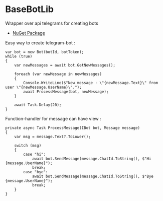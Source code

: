# BaseBotLib
Wrapper over api telegrams for creating bots

- [NuGet Package](https://www.nuget.org/packages/BaseBotLib_Pilyukov)

Easy way to create telegram-bot :

    var bot = new Bot(botId, botToken);
    while (true)
    {
        var newMessages = await bot.GetNewMessages();

        foreach (var newMessage in newMessages)
        {
            Console.WriteLine($"New message : \"{newMessage.Text}\" from user \"{newMessage.UserName}\".");
            await ProcessMessage(bot, newMessage);
        }

        await Task.Delay(20);
    }
  
Function-handler for message can have view :
  
    private async Task ProcessMessage(IBot bot, Message message)
    {
        var msg = message.Text?.ToLower();

        switch (msg)
        {
            case "hi":
                await bot.SendMessage(message.ChatId.ToString(), $"Hi {message.UserName}");
                break;
            case "bye":
                await bot.SendMessage(message.ChatId.ToString(), $"Bye {message.UserName}");
                break;
        }
    }
